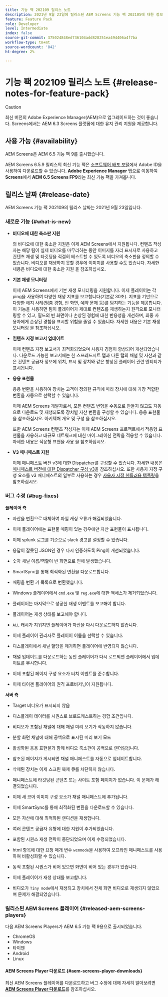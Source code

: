 ```yaml
---
title: 기능 팩 202109 릴리스 노트
description: 2021년 9월 23일에 릴리스된 AEM Screens 기능 팩 202105에 대한 정보를 보려면 이 페이지를 따르십시오.
feature: Feature Pack
role: Developer
level: Intermediate
index: false
source-git-commit: 375024848ed736104add828251ea494406a4f7ba
workflow-type: tm+mt
source-wordcount: '842'
ht-degree: 2%

---
```


# 기능 팩 202109 릴리스 노트 {#release-notes-for-feature-pack}

>[!CAUTION]
>최신 버전의 Adobe Experience Manager(AEM)으로 업그레이드하는 것이 좋습니다. Screens에서는 AEM 6.3 Screens 플랫폼에 대한 유지 관리 지원을 제공합니다.

## 사용 가능 {#availability}

AEM Screens은 AEM 6.5 기능 팩 9를 출시했습니다.

AEM Screens 6.5.9 릴리스의 최신 기능 팩은 [소프트웨어 배포 포털](https://experience.adobe.com/#/downloads/content/software-distribution/en/aem.html)에서 Adobe ID을 사용하여 다운로드할 수 있습니다. **Adobe Experience Manager** 탭으로 이동하여 **Screens**&#x200B;에서 **AEM 6.5 Screens FP9**&#x200B;라는 최신 기능 팩을 가져옵니다.

## 릴리스 날짜 {#release-date}

AEM Screens 기능 팩 202109의 릴리스 날짜는 2021년 9월 23일입니다.

### 새로운 기능 {#what-is-new}

* **비디오에 대한 축소판 지원**

   의 비디오에 대한 축소판 지원은 이제 AEM Screens에서 지원됩니다. 컨텐츠 작성자는 해당 팀이 실제 비디오를 마무리하는 동안 이미지를 자리 표시자로 사용하고 컨텐츠 재생 및 타깃팅을 적절히 테스트할 수 있도록 비디오의 축소판을 정의할 수 있습니다. 비디오를 재생하지 못할 경우에 이미지를 사용할 수도 있습니다.
자세한 내용은 비디오에 대한 축소판 지원 을 참조하십시오.

* **기본 재생 모니터링**

   이제 AEM Screens에서 기본 재생 모니터링을 지원합니다. 이제 플레이어는 각 ping을 사용하여 다양한 재생 지표를 보고합니다(기본값 30초). 지표를 기반으로 다양한 에지 사례(멈춤 경험, 빈 화면, 예약 문제 등)를 탐지하는 기능을 제공합니다. 이 기능을 사용하면 팀이 플레이어가 제대로 컨텐츠를 재생하는지 원격으로 모니터링할 수 있고, 필드의 빈 화면이나 손상된 경험에 대한 반응성을 개선하며, 최종 사용자에게 손상된 경험을 표시할 위험을 줄일 수 있습니다.
자세한 내용은 기본 재생 모니터링 을 참조하십시오.

* **컨텐츠 지정 보고서 업데이트**

   이제 컨텐츠 지정 보고서가 최적화되었으며 사용자 경험이 향상되어 개선되었습니다. 다운로드 가능한 보고서에는 한 스프레드시트 탭과 다른 탭의 채널 및 자산과 같은 컨텐츠 공급자 정보에 위치, 표시 및 장치와 같은 향상된 플레이어 관련 엔티티가 표시됩니다.

* **응용 표현물**

   응용 변환을 사용하여 장치는 고객이 정의한 규칙에 따라 장치에 대해 가장 적합한 변환을 자동으로 선택할 수 있습니다.

   이제 AEM Screens 개발자로서, 모든 컨텐츠 변형을 수동으로 만들지 않고도 자동으로 다운로드 및 재생되도록 장치별 자산 변환을 구성할 수 있습니다. 응용 표현물 을 참조하십시오. 아키텍처 개요 및 구성 을 참조하십시오.

   또한 AEM Screens 컨텐츠 작성자는 이제 AEM Screens 프로젝트에서 적응형 표현물을 사용하고 대규모 네트워크에 대한 마이그레이션 전략을 적용할 수 있습니다. 자세한 내용은 적응형 표현물 사용 을 참조하십시오.

* **V3 매니페스트 지원**

   이제 매니페스트 버전 v3에 대한 Dispatcher를 구성할 수 있습니다. 자세한 내용은 [매니페스트 버전에 대한 Dispatcher 구성 v3](https://experienceleague.adobe.com/docs/experience-manager-screens/user-guide/administering/dispatcher-configurations-aem-screens.html?lang=en#configuring-dispatcherv3)을 참조하십시오.
또한 사용자 지정 구성 요소를 v3 매니페스트의 일부로 사용하는 경우 [사용자 지정 핸들러용 템플릿](https://experienceleague.adobe.com/docs/experience-manager-screens/user-guide/developing/developing-custom-component-tutorial-develop.html?lang=en#custom-handlers)을 참조하십시오.


### 버그 수정 {#bug-fixes}

**플레이어 측**

* 자산을 변환으로 대체하여 파일 캐싱 오류가 해결되었습니다.

* 이제 플레이어에는 표현물 매핑이 있는 경우에만 자산 표현물이 표시됩니다.

* 이제 splunk 로그를 기준으로 slack 경고를 설정할 수 있습니다.

* 응답이 잘못된 JSON인 경우 다시 인증하도록 Ping이 개선되었습니다.

* 숫자 채널 이름/역할이 빈 화면으로 인해 발생했습니다.

* SmartSync를 통해 최적화된 변환을 다운로드합니다.

* 매핑을 변환 키 목록으로 변환했습니다.

* Windows 플레이어에서 `cmd.exe` 및 `reg.exe`에 대한 액세스가 제거되었습니다.

* 플레이어는 마지막으로 성공한 재생 이벤트를 보고해야 합니다.

* 플레이어는 재생 상태를 보고해야 합니다.

* `ALL` 캐시가 지워지면 플레이어가 자산을 다시 다운로드하지 않습니다.

* 이제 플레이어 관리자로 플레이어 이름을 선택할 수 있습니다.

* 디스플레이에서 채널 할당을 제거하면 플레이어에 반영되지 않습니다.

* 채널 업데이트를 다운로드하는 동안 플레이어가 다시 로드되면 플레이어에서 업데이트를 무시합니다.

* 이제 포함된 페이지 구성 요소가 터치 이벤트를 준수합니다.

* 이제 타이젠 플레이어의 원격 프로비저닝이 지원됩니다.

**서버 측**

* Target 비디오가 표시되지 않음
* 디스플레이 데이터를 시퀀스로 브로드캐스트하는 경합 조건입니다.

* 비디오가 포함된 채널에 대해 채널 미리 보기가 작동하지 않습니다.

* 분할 화면 채널에 대해 공백으로 표시된 미리 보기 모드

* 활성화된 응용 표현물과 함께 비디오 축소판이 공백으로 렌더링됩니다.

* 참조된 페이지가 게시되면 채널 매니페스트를 자동으로 업데이트합니다.

* 삭제된 장치는 이제 스크린 복제 큐를 차단하지 않습니다.

* 매니페스트에 타깃팅된 콘텐츠 또는 사이트 포함 페이지가 없습니다. 이 문제가 해결되었습니다.

* 이제 새 코어 이미지 구성 요소가 채널 매니페스트에 추가됩니다.

* 이제 SmartSync를 통해 최적화된 변환을 다운로드할 수 있습니다.

* 모든 자산에 대해 최적화된 렌디션을 재생합니다.

* 여러 콘텐츠 공급자 유형에 대한 지원이 추가되었습니다.

* 포함된 시퀀스 재생 전략이 중단되었으며 이제 수정되었습니다.

* html 항목에 대한 요청 매개 변수 `wcmmode`을 사용하여 오프라인 매니페스트를 사용하여 비활성화할 수 있습니다.

* 동적 포함된 시퀀스가 비어 있으면 화면이 비어 있는 경우가 있습니다.

* 이제 플레이어가 재생 상태를 보고합니다.

* 비디오가 `Tiny mode`에서 재생되고 장치에서 전체 화면 비디오로 재생되지 않았으며 문제가 해결되었습니다.

### 릴리스된 AEM Screens 플레이어 {#released-aem-screens-players}

다음 AEM Screens Players가 AEM 6.5 기능 팩 9용으로 출시되었습니다.

* ChromeOS
* Windows
* 타이젠
* Android
* Linux

#### AEM Screens Player 다운로드  {#aem-screens-player-downloads}

최신 AEM Screens 플레이어를 다운로드하고 버그 수정에 대해 자세히 알아보려면 **[AEM Screens Player 다운로드](https://download.macromedia.com/screens/index.html)**&#x200B;를 참조하십시오.
